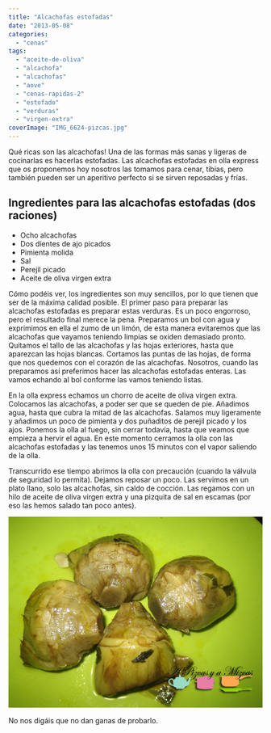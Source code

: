 ```yaml
---
title: "Alcachofas estofadas"
date: "2013-05-08"
categories:
  - "cenas"
tags:
  - "aceite-de-oliva"
  - "alcachofa"
  - "alcachofas"
  - "aove"
  - "cenas-rapidas-2"
  - "estofado"
  - "verduras"
  - "virgen-extra"
coverImage: "IMG_6624-pizcas.jpg"
---
```


Qué ricas son las alcachofas! Una de las formas más sanas y ligeras de cocinarlas es hacerlas estofadas. Las alcachofas estofadas en olla express que os proponemos hoy nosotros las tomamos para cenar, tibias, pero también pueden ser un aperitivo perfecto si se sirven reposadas y frías.

## Ingredientes para las alcachofas estofadas (dos raciones)

- Ocho alcachofas
- Dos dientes de ajo picados
- Pimienta molida
- Sal
- Perejil picado
- Aceite de oliva virgen extra

Cómo podéis ver, los ingredientes son muy sencillos, por lo que tienen que ser de la máxima calidad posible. El primer paso para preparar las alcachofas estofadas es preparar estas verduras. Es un poco engorroso, pero el resultado final merece la pena. Preparamos un bol con agua y exprimimos en ella el zumo de un limón, de esta manera evitaremos que las alcachofas que vayamos teniendo limpias se oxiden demasiado pronto. Quitamos el tallo de las alcachofas y las hojas exteriores, hasta que aparezcan las hojas blancas. Cortamos las puntas de las hojas, de forma que nos quedemos con el corazón de las alcachofas. Nosotros, cuando las preparamos así preferimos hacer las alcachofas estofadas enteras. Las vamos echando al bol conforme las vamos teniendo listas.

En la olla express echamos un chorro de aceite de oliva virgen extra. Colocamos las alcachofas, a poder ser que se queden de pie. Añadimos agua, hasta que cubra la mitad de las alcachofas. Salamos muy ligeramente y añadimos un poco de pimienta y dos puñaditos de perejil picado y los ajos. Ponemos la olla al fuego, sin cerrar todavía, hasta que veamos que empieza a hervir el agua. En este momento cerramos la olla con las alcachofas estofadas y las tenemos unos 15 minutos con el vapor saliendo de la olla.

Transcurrido ese tiempo abrimos la olla con precaución (cuando la válvula de seguridad lo permita). Dejamos reposar un poco. Las servimos en un plato llano, solo las alcachofas, sin caldo de cocción. Las regamos con un hilo de aceite de oliva virgen extra y una pizquita de sal en escamas (por eso las hemos salado tan poco antes).

![alcachofas estofadas](images/IMG_6624-pizcas.jpg "alcachofas estofadas (pizcas)")

No nos digáis que no dan ganas de probarlo.
